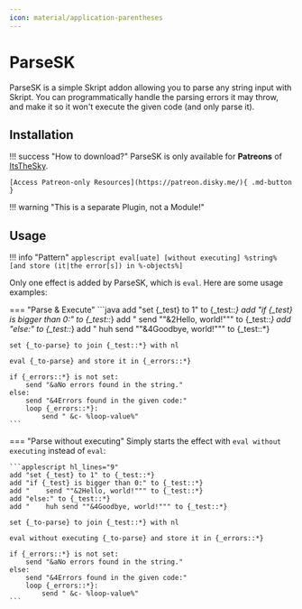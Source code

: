 ```yaml
---
icon: material/application-parentheses
---
```


# ParseSK

ParseSK is a simple Skript addon allowing you to parse any string input with Skript.
You can programmatically handle the parsing errors it may throw,
and make it so it won't execute the given code (and only parse it).

## Installation

!!! success "How to download?"
    ParseSK is only available for **Patreons** of [ItsTheSky](https://www.patreon.com/itsthesky).

    [Access Patreon-only Resources](https://patreon.disky.me/){ .md-button }

!!! warning "This is a separate Plugin, not a Module!"

## Usage

!!! info "Pattern"
    ```applescript
    eval[uate] [without executing] %string% [and store (it|the error[s]) in %-objects%]
    ```

Only one effect is added by ParseSK, which is `eval`. Here are some usage examples:

=== "Parse & Execute"
    ```java
    add "set {_test} to 1" to {_test::*}
    add "if {_test} is bigger than 0:" to {_test::*}
    add "    send ""&2Hello, world!""" to {_test::*}
    add "else:" to {_test::*}
    add "    huh send ""&4Goodbye, world!""" to {_test::*}

    set {_to-parse} to join {_test::*} with nl

    eval {_to-parse} and store it in {_errors::*}

    if {_errors::*} is not set:
        send "&aNo errors found in the string."
    else:
        send "&4Errors found in the given code:"
        loop {_errors::*}:
            send " &c- %loop-value%"
    ```

=== "Parse without executing"
    Simply starts the effect with `eval without executing` instead of `eval`:

    ```applescript hl_lines="9"
    add "set {_test} to 1" to {_test::*}
    add "if {_test} is bigger than 0:" to {_test::*}
    add "    send ""&2Hello, world!""" to {_test::*}
    add "else:" to {_test::*}
    add "    huh send ""&4Goodbye, world!""" to {_test::*}

    set {_to-parse} to join {_test::*} with nl

    eval without executing {_to-parse} and store it in {_errors::*}

    if {_errors::*} is not set:
        send "&aNo errors found in the string."
    else:
        send "&4Errors found in the given code:"
        loop {_errors::*}:
            send " &c- %loop-value%"
    ```